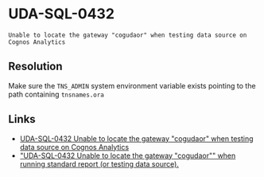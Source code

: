 # UDA-SQL-0432

`Unable to locate the gateway "cogudaor" when testing data source on Cognos Analytics`

## Resolution

Make sure the `TNS_ADMIN` system environment variable exists pointing to the path containing `tnsnames.ora`

## Links

* [UDA-SQL-0432 Unable to locate the gateway "cogudaor" when testing data source on Cognos Analytics](https://www.ibm.com/support/pages/uda-sql-0432-unable-locate-gateway-cogudaor-when-testing-data-source-cognos-analytics)
* ["UDA-SQL-0432 Unable to locate the gateway "cogudaor"" when running standard report (or testing data source).](https://www.ibm.com/support/pages/uda-sql-0432-unable-locate-gateway-cogudaor-when-running-standard-report-or-testing-data-source)
